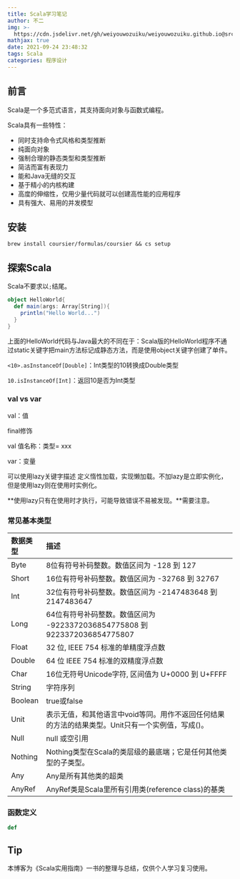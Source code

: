 ```yaml
---
title: Scala学习笔记
author: 不二
img: >-
  https://cdn.jsdelivr.net/gh/weiyouwozuiku/weiyouwozuiku.github.io@src/source/_posts/PageImg/程序设计/scala-programming-language-logo-vector.png
mathjax: true
date: 2021-09-24 23:48:32
tags: Scala
categories: 程序设计
---
```


## 前言

Scala是一个多范式语言，其支持面向对象与函数式编程。

Scala具有一些特性：

- 同时支持命令式风格和类型推断
- 纯面向对象
- 强制合理的静态类型和类型推断
- 简洁而富有表现力
- 能和Java无缝的交互
- 基于精小的内核构建
- 高度的伸缩性，仅用少量代码就可以创建高性能的应用程序
- 具有强大、易用的并发模型

## 安装

```shell
brew install coursier/formulas/coursier && cs setup
```

## 探索Scala

Scala不要求以`;`结尾。

```Scala
object HelloWorld{
  def main(args: Array[String]){
    println("Hello World...")
  }
}
```

上面的HelloWorld代码与Java最大的不同在于：Scala版的HelloWorld程序不通过static关键字把main方法标记成静态方法，而是使用object关键字创建了单件。

`<10>.asInstanceOf[Double]`：Int类型的10转换成Double类型

`10.isInstanceOf[Int]`：返回10是否为Int类型

### val vs var

val：值

final修饰

val 值名称：类型= xxx

var：变量

可以使用lazy关键字描述 定义惰性加载，实现懒加载。不加lazy是立即实例化，但是使用lazy则在使用时实例化。

**使用lazy只有在使用时才执行，可能导致错误不易被发现。**需要注意。

### 常见基本类型

| 数据类型 | 描述                                                         |
| :------- | :----------------------------------------------------------- |
| Byte     | 8位有符号补码整数。数值区间为 -128 到 127                    |
| Short    | 16位有符号补码整数。数值区间为 -32768 到 32767               |
| Int      | 32位有符号补码整数。数值区间为 -2147483648 到 2147483647     |
| Long     | 64位有符号补码整数。数值区间为 -9223372036854775808 到 9223372036854775807 |
| Float    | 32 位, IEEE 754 标准的单精度浮点数                           |
| Double   | 64 位 IEEE 754 标准的双精度浮点数                            |
| Char     | 16位无符号Unicode字符, 区间值为 U+0000 到 U+FFFF             |
| String   | 字符序列                                                     |
| Boolean  | true或false                                                  |
| Unit     | 表示无值，和其他语言中void等同。用作不返回任何结果的方法的结果类型。Unit只有一个实例值，写成()。 |
| Null     | null 或空引用                                                |
| Nothing  | Nothing类型在Scala的类层级的最底端；它是任何其他类型的子类型。 |
| Any      | Any是所有其他类的超类                                        |
| AnyRef   | AnyRef类是Scala里所有引用类(reference class)的基类           |

### 函数定义

```scala
def 
```



## Tip

本博客为《Scala实用指南》一书的整理与总结，仅供个人学习复习使用。
